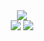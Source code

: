 <div align="center">
  <img src="http://github-profile-summary-cards.vercel.app/api/cards/profile-details?username=SSoelvsten&theme=gruvbox" />
</div>

<div align="center">
  <img style="display: inline-block;"
       src="http://github-profile-summary-cards.vercel.app/api/cards/most-commit-language?username=ssoelvsten&theme=gruvbox" />
  <img style="display: inline-block;"" 
       src="http://github-profile-summary-cards.vercel.app/api/cards/stats?username=ssoelvsten&theme=gruvbox" />
</div>
